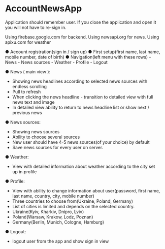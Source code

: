 # AccountNewsApp

Application should remember user. If you close the application and open it you will not have to re-sign in.

Using firebase.google.com for backend.
Using newsapi.org for news.
Using apixu.com for weather

●	Account registration(sign in / sign up)
●	First setup(first name, last name, mobile number, date of birth)
●	Navigation(left menu with these rows)
	- News
	- News sources
	- Weather
	- Profile
	- Logout

●	News ( main view ):
-	Showing news headlines according to selected news sources with endless scrolling
-	Pull to refresh
- When clicking the news headline - transition to detailed view with full news text and image
- In detailed view ability to return to news headline list or show next / previous news

●	News sources: 
-	Showing news sources
-	Ability to choose several sources
-	New user should have 4-5 news sources(of your choice) by default
- Save news sources for every user on server.

●	Weather: 
- View with detailed information about weather according to the city set up in profile 

●	Profile:
- View with ability to change information about user(password, first name, last name, country, city, mobile number)
- Three countries to choose from(Ukraine, Poland, Germany)
- List of cities is limited and depends on the selected country.
- Ukraine(Kyiv, Kharkiv, Dnipro, Lviv)
- Poland(Warsaw, Krakow, Lodz, Poznan)
- Germany(Berlin, Munich, Cologne, Hamburg)

●	Logout:
- logout user from the app and show sign in view
